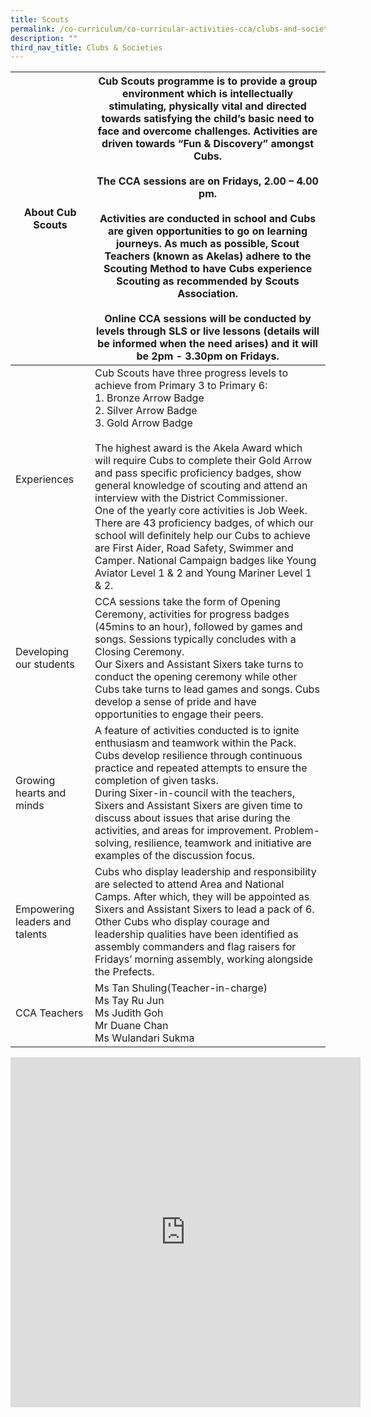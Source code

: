 ```yaml
---
title: Scouts
permalink: /co-curriculum/co-curricular-activities-cca/clubs-and-societies/scouts/
description: ""
third_nav_title: Clubs & Societies
---
```

<table class="tg">
<thead>
  <tr>
    <th class="tg-liiy">About Cub Scouts</th>
    <th class="tg-539o">Cub Scouts programme is to provide a group environment which is intellectually stimulating, physically vital and directed towards satisfying the child’s basic need to face and overcome challenges. Activities are driven towards “Fun &amp; Discovery” amongst Cubs. <br><br>The CCA sessions are on Fridays, 2.00 – 4.00 pm. <br><br>Activities are conducted in school and Cubs are given opportunities to go on learning journeys.  As much as possible, Scout Teachers (known as Akelas) adhere to the Scouting Method to have Cubs experience Scouting as recommended by Scouts Association.<br><br>Online CCA sessions will be conducted by levels through SLS or live lessons (details will be informed when the need arises) and it will be 2pm - 3.30pm on Fridays.  <br></th>
  </tr>
</thead>
<tbody>
  <tr>
    <td class="tg-liiy">Experiences</td>
    <td class="tg-539o">Cub Scouts have three progress levels to achieve from Primary 3 to Primary 6:<br>1.       Bronze Arrow Badge<br>2.       Silver Arrow Badge<br>3.       Gold Arrow Badge<br> <br>The highest award is the Akela Award which will require Cubs to complete their Gold Arrow and pass specific proficiency badges, show general knowledge of scouting and attend an interview with the District Commissioner. <br>One of the yearly core activities is Job Week. There are 43 proficiency badges, of which our school will definitely help our Cubs to achieve are First Aider, Road Safety, Swimmer and Camper. National Campaign badges like Young Aviator Level 1 &amp; 2 and Young Mariner Level 1 &amp; 2.</td>
  </tr>
  <tr>
    <td class="tg-liiy">Developing our students</td>
    <td class="tg-539o">CCA sessions take the form of Opening Ceremony, activities for progress badges (45mins to an hour), followed by games and songs. Sessions typically concludes with a Closing Ceremony. <br>Our Sixers and Assistant Sixers take turns to conduct the opening ceremony while other Cubs take turns to lead games and songs. Cubs develop a sense of pride and have opportunities to engage their peers.</td>
  </tr>
  <tr>
    <td class="tg-liiy">Growing hearts and minds</td>
    <td class="tg-539o">A feature of activities conducted is to ignite enthusiasm and teamwork within the Pack. Cubs develop resilience through continuous practice and repeated attempts to ensure the completion of given tasks. <br>During Sixer-in-council with the teachers, Sixers and Assistant Sixers are given time to discuss about issues that arise during the activities, and areas for improvement. Problem-solving, resilience, teamwork and initiative are examples of the discussion focus.</td>
  </tr>
  <tr>
    <td class="tg-liiy">Empowering leaders and talents</td>
    <td class="tg-539o">Cubs who display leadership and responsibility are selected to attend Area and National Camps. After which, they will be appointed as Sixers and Assistant Sixers to lead a pack of 6.<br>Other Cubs who display courage and leadership qualities have been identified as assembly commanders and flag raisers for Fridays’ morning assembly, working alongside the Prefects.</td>
  </tr>
  <tr>
    <td class="tg-liiy">CCA Teachers</td>
    <td class="tg-539o">Ms Tan Shuling(Teacher-in-charge)<br>Ms Tay  Ru Jun<br>Ms Judith Goh<br>Mr Duane Chan<br>Ms Wulandari Sukma</td>
  </tr>
</tbody>
</table>

<iframe allowfullscreen="true" height="560" width="560" frameborder="0" src="https://docs.google.com/presentation/d/e/2PACX-1vSIqddTz65bHQ39F8kQwF_dEYEv30PaJghGihCetSWpwQ7MPF5uUb54NMGiAGzMjrUJRY6VsuZyYMcV/embed?start=true&amp;loop=true&amp;delayms=3000"></iframe>